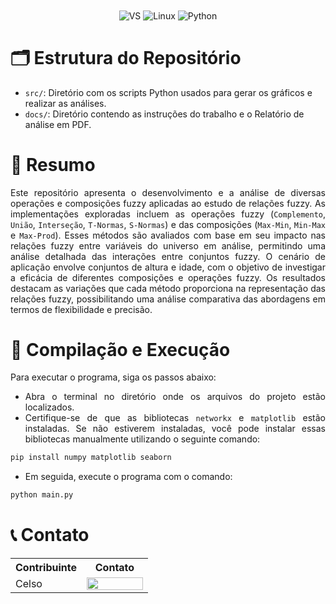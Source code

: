 <div align="center" style="display: inline_block">
  <img align="center" alt="VS" src="https://img.shields.io/badge/Visual_Studio_Code-0078D4?style=for-the-badge&logo=visual%20studio%20code&logoColor=white" />
  <img align="center" alt="Linux" src="https://img.shields.io/badge/Linux-FCC624?style=for-the-badge&logo=linux&logoColor=black" />
  <img align="center" alt="Python" src="https://img.shields.io/badge/Python-3776AB?style=for-the-badge&logo=python&logoColor=white" />
</div>

# 🗂️​ Estrutura do Repositório

- `src/`: Diretório com os scripts Python usados para gerar os gráficos e realizar as análises.
- `docs/`: Diretório contendo as instruções do trabalho e o Relatório de análise em PDF.
<!-- - `imgs/`: Diretório com as imagens utilizadas na documentação. -->

# 📝 Resumo

<div align="justify">
Este repositório apresenta o desenvolvimento e a análise de diversas operações e composições fuzzy aplicadas ao estudo de relações fuzzy. As implementações exploradas incluem as operações fuzzy (<code>Complemento</code>, <code>União</code>, <code>Interseção</code>, <code>T-Normas</code>, <code>S-Normas</code>) e das composições (<code>Max-Min</code>, <code>Min-Max</code> e <code>Max-Prod</code>). Esses métodos são avaliados com base em seu impacto nas relações fuzzy entre variáveis do universo em análise, permitindo uma análise detalhada das interações entre conjuntos fuzzy. O cenário de aplicação envolve conjuntos de altura e idade, com o objetivo de investigar a eficácia de diferentes composições e operações fuzzy. Os resultados destacam as variações que cada método proporciona na representação das relações fuzzy, possibilitando uma análise comparativa das abordagens em termos de flexibilidade e precisão.
</div>

# 🔄 Compilação e Execução 

<div align="justify">
Para executar o programa, siga os passos abaixo:

- Abra o terminal no diretório onde os arquivos do projeto estão localizados.
- Certifique-se de que as bibliotecas `networkx` e `matplotlib` estão instaladas. Se não estiverem instaladas, você pode instalar essas bibliotecas manualmente utilizando o seguinte comando:

```bash
pip install numpy matplotlib seaborn
```

- Em seguida, execute o programa com o comando:

```bash
python main.py
```

</div>

# 📞 Contato

<table align="center">
  <tr>
    <th>Contribuinte</th>
    <th>Contato</th>
  </tr>
  <tr>
    <td>Celso</td>
    <td><a href="https://t.me/celso_vsf"><img align="center" height="20px" width="90px" src="https://img.shields.io/badge/Telegram-2CA5E0?style=for-the-badge&logo=telegram&logoColor=white"/> </td>
  </tr>
</table>